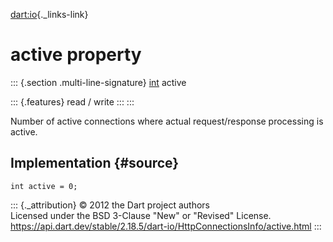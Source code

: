 [dart:io](../../dart-io/dart-io-library){._links-link}

active property
===============

::: {.section .multi-line-signature}
[int](../../dart-core/int-class) active

::: {.features}
read / write
:::
:::

Number of active connections where actual request/response processing is
active.

Implementation {#source}
--------------

``` {.language-dart data-language="dart"}
int active = 0;
```

::: {._attribution}
© 2012 the Dart project authors\
Licensed under the BSD 3-Clause \"New\" or \"Revised\" License.\
<https://api.dart.dev/stable/2.18.5/dart-io/HttpConnectionsInfo/active.html>
:::
